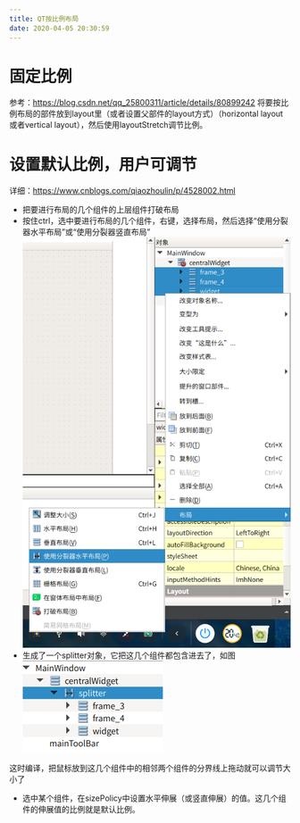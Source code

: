 ```yaml
---
title: QT按比例布局
date: 2020-04-05 20:30:59
---
```


# 固定比例
参考：<https://blog.csdn.net/qq_25800311/article/details/80899242>
将要按比例布局的部件放到layout里（或者设置父部件的layout方式）（horizontal layout或者vertical layout），然后使用layoutStretch调节比例。

# 设置默认比例，用户可调节
详细：<https://www.cnblogs.com/qiaozhoulin/p/4528002.html>

- 把要进行布局的几个组件的上层组件打破布局
- 按住ctrl，选中要进行布局的几个组件，右键，选择布局，然后选择“使用分裂器水平布局”或“使用分裂器竖直布局”
![在这里插入图片描述](QT按比例布局/20200405204310166.png)
- 生成了一个splitter对象，它把这几个组件都包含进去了，如图
![在这里插入图片描述](QT按比例布局/20200405204526247.png)

这时编译，把鼠标放到这几个组件中的相邻两个组件的分界线上拖动就可以调节大小了
- 选中某个组件，在sizePolicy中设置水平伸展（或竖直伸展）的值。这几个组件的伸展值的比例就是默认比例。
